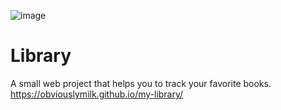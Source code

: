 ![image](https://user-images.githubusercontent.com/68001894/180899718-59e21a2a-587c-41c5-9fe3-9ed3a93ed24a.png)

# Library

A small web project that helps you to track your favorite books.
https://obviouslymilk.github.io/my-library/
